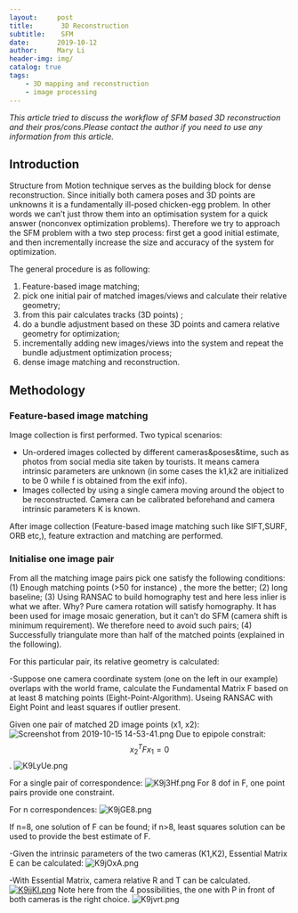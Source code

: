 ```yaml
---
layout:     post
title:       3D Reconstruction
subtitle:    SFM
date:       2019-10-12
author:     Mary Li
header-img: img/
catalog: true
tags:
    - 3D mapping and reconstruction
    - image processing
---
```

_This article tried to discuss the workflow of SFM based 3D reconstruction and their pros/cons.Please contact the author if you need
to use any information from this article._

## Introduction
Structure from Motion technique serves as the building block for dense reconstruction. Since initially both camera poses and 3D points are unknowns 
it is a fundamentally ill-posed chicken-egg problem. In other words we can’t just throw them into an optimisation system for a quick answer (nonconvex optimization problems). 
Therefore we try to approach the SFM problem with a two step process: first get a good initial estimate, and then incrementally increase the size and accuracy of the system for optimization.

The general procedure is as following:
 1) Feature-based image matching; 
 2) pick one initial pair of matched images/views and calculate their relative geometry;
 3) from this pair calculates tracks (3D points) ; 
 4) do a bundle adjustment based on these 3D points and camera relative geometry for optimization; 
 5) incrementally adding new images/views into the system and repeat the bundle adjustment optimization process; 
 6) dense image matching and reconstruction.

## Methodology
###  Feature-based image matching

Image collection is first performed. Two typical scenarios:
- Un-ordered images collected by different cameras&poses&time, such as photos from social media site taken by tourists. 
It means camera intrinsic parameters are unknown (in some cases the k1,k2 are initialized to be 0 while f is obtained from the exif info).
- Images collected by using a single camera moving around the object to be reconstructed. Camera can be calibrated beforehand and camera intrinsic parameters K is known.

After image collection (Feature-based image matching such like SIFT,SURF, ORB etc,), feature extraction and matching are performed.

### Initialise one image pair

From all the matching image pairs pick one satisfy the following conditions:
(1) Enough matching points (>50 for instance) , the more the better;
(2) long baseline;
(3) Using RANSAC to build homography test and here less inlier is what we after. Why? Pure camera rotation will satisfy homography. It has been used for image mosaic generation,  but it can’t do SFM (camera shift is minimum requirement). We therefore need to avoid such pairs;
(4) Successfully triangulate more than half of the matched points (explained in the following).

For this particular pair, its relative geometry is calculated:

-Suppose one camera coordinate system (one on the left in our example) overlaps with the world frame, calculate the Fundamental Matrix F based on at least 8 matching points (Eight-Point-Algorithm). Useing RANSAC with  Eight Point and least squares if outlier present.

Given one pair of matched 2D image points (x1, x2):
![Screenshot from 2019-10-15 14-53-41.png](https://i.loli.net/2019/10/15/chjfR6O42HDdlKo.png)
Due to epipole constrait: $$x_2^TFx_1=0$$.
![K9LyUe.png](https://s2.ax1x.com/2019/10/15/K9LyUe.png)

For a single pair of correspondence:
![K9j3Hf.png](https://s2.ax1x.com/2019/10/15/K9j3Hf.png)
For 8 dof in F, one point pairs provide one constraint.

For n correspondences:
![K9jGE8.png](https://s2.ax1x.com/2019/10/15/K9jGE8.png)

If n=8, one solution of F can be found;
if n>8, least squares solution can be used to provide the best estimate of F. 

-Given the intrinsic parameters of the two cameras (K1,K2), Essential Matrix E can be calculated:
![K9jOxA.png](https://s2.ax1x.com/2019/10/15/K9jOxA.png)

-With Essential Matrix, camera relative R and T can be calculated.
[![K9jjKI.png](https://s2.ax1x.com/2019/10/15/K9jjKI.png)](https://imgchr.com/i/K9jjKI)
Note here from the 4 possibilities, the one with P in front of both cameras is the right choice.
![K9jvrt.png](https://s2.ax1x.com/2019/10/15/K9jvrt.png)